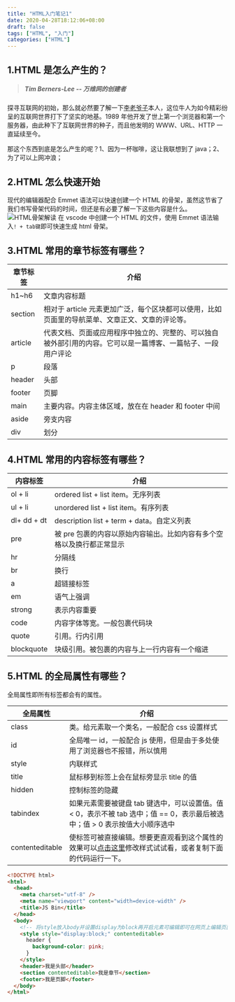 ```yaml
---
title: "HTML入门笔记1"
date: 2020-04-28T18:12:06+08:00
draft: false
tags: ["HTML", "入门"]
categories: ["HTML"]
---
```


## 1.HTML 是怎么产生的？

> ##### Tim Berners-Lee -- 万维网的创建者

探寻互联网的初始，那么就必然要了解一下[李老爷子](https://baike.baidu.com/item/%E8%92%82%E5%A7%86%C2%B7%E4%BC%AF%E7%BA%B3%E6%96%AF%C2%B7%E6%9D%8E/8868412?fromtitle=Tim%20Berners-Lee&fromid=1836386&fr=aladdin)本人，这位牛人为如今精彩纷呈的互联网世界打下了坚实的地基。1989 年他开发了世上第一个浏览器和第一个服务器，由此种下了互联网世界的种子，而且他发明的 WWW、URL、HTTP 一直延续至今。

那这个东西到底是怎么产生的呢？1、因为一杯咖啡，这让我联想到了 java；2、为了可以上网冲浪；

## 2.HTML 怎么快速开始

现代的编辑器配合 Emmet 语法可以快速创建一个 HTML 的骨架，虽然这节省了我们书写骨架代码的时间，但还是有必要了解一下这些内容是什么。
![HTML骨架解读](https://img-blog.csdnimg.cn/20200428163933267.jpg?x-oss-process=image/watermark,type_ZmFuZ3poZW5naGVpdGk,shadow_10,text_aHR0cHM6Ly9ibG9nLmNzZG4ubmV0L1VudGlsVGhlQ29yZQ==,size_16,color_FFFFFF,t_70)
在 vscode 中创建一个 HTML 的文件，使用 Emmet 语法输入`! + tab键`即可快速生成 html 骨架。

## 3.HTML 常用的章节标签有哪些？

| 章节标签 | 介绍                                                                                                         |
| -------- | ------------------------------------------------------------------------------------------------------------ |
| h1~h6    | 文章内容标题                                                                                                 |
| section  | 相对于 article 元素更加广泛，每个区块都可以使用，比如页面里的导航菜单、文章正文、文章的评论等。              |
| article  | 代表文档、页面或应用程序中独立的、完整的、可以独自被外部引用的内容。它可以是一篇博客、一篇帖子、一段用户评论 |
| p        | 段落                                                                                                         |
| header   | 头部                                                                                                         |
| footer   | 页脚                                                                                                         |
| main     | 主要内容。内容主体区域，放在在 header 和 footer 中间                                                         |
| aside    | 旁支内容                                                                                                     |
| div      | 划分                                                                                                         |

## 4.HTML 常用的内容标签有哪些？

| 内容标签    | 介绍                                                                  |
| ----------- | --------------------------------------------------------------------- |
| ol + li     | ordered list + list item。无序列表                                    |
| ul + li     | unordered list + list item。有序列表                                  |
| dl+ dd + dt | description list + term + data。自定义列表                            |
| pre         | 被 pre 包裹的内容以原始内容输出。比如内容有多个空格以及换行都正常显示 |
| hr          | 分隔线                                                                |
| br          | 换行                                                                  |
| a           | 超链接标签                                                            |
| em          | 语气上强调                                                            |
| strong      | 表示内容重要                                                          |
| code        | 内容字体等宽。一般包裹代码块                                          |
| quote       | 引用。行内引用                                                        |
| blockquote  | 块级引用。被包裹的内容与上一行内容有一个缩进                          |

## 5.HTML 的全局属性有哪些？

全局属性即所有标签都会有的属性。

| 全局属性        | 介绍                                                                                                                                                     |
| --------------- | -------------------------------------------------------------------------------------------------------------------------------------------------------- |
| class           | 类。给元素取一个类名，一般配合 css 设置样式                                                                                                              |
| id              | 全局唯一 id，一般配合 js 使用，但是由于多处使用了浏览器也不报错，所以慎用                                                                                |
| style           | 内联样式                                                                                                                                                 |
| title           | 鼠标移到标签上会在鼠标旁显示 title 的值                                                                                                                  |
| hidden          | 控制标签的隐藏                                                                                                                                           |
| tabindex        | 如果元素需要被键盘 tab 键选中，可以设置值。值 < 0，表示不被 tab 选中；值 == 0，表示最后被选中；值 > 0 表示按值大小顺序选中                               |
| contenteditable | 使标签可被直接编辑。想要更直观看到这个属性的效果可以[点击这里](https://jsbin.com/varinuz/2/edit?html,output)修改样式试试看，或者复制下面的代码运行一下。 |

```html
<!DOCTYPE html>
<html>
  <head>
    <meta charset="utf-8" />
    <meta name="viewport" content="width=device-width" />
    <title>JS Bin</title>
  </head>
  <body>
    <!-- 将style放入body并设置display为block再开启元素可编辑即可在网页上编辑页面样式 -->
    <style style="display:block;" contenteditable>
      header {
        background-color: pink;
      }
    </style>
    <header>我是头部</header>
    <section contenteditable>我是章节</section>
    <footer>我是页脚</footer>
  </body>
</html>
```
